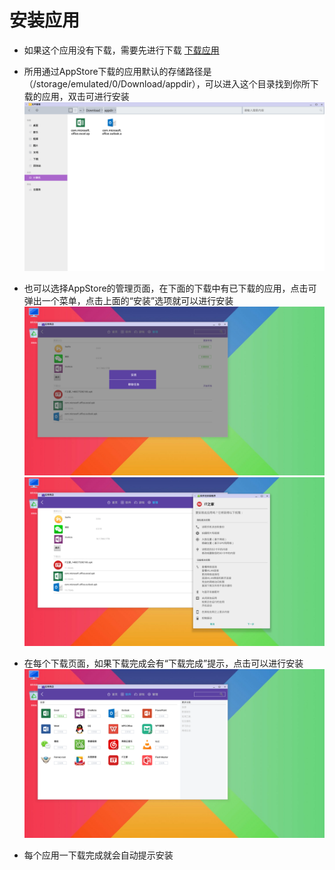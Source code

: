 
# 安装应用

- 如果这个应用没有下载，需要先进行下载  [下载应用](../soft/下载应用.md)

- 所用通过AppStore下载的应用默认的存储路径是（/storage/emulated/0/Download/appdir），可以进入这个目录找到你所下载的应用，双击可进行安装
![](../pic/soft/applist.png)

- 也可以选择AppStore的管理页面，在下面的下载中有已下载的应用，点击可弹出一个菜单，点击上面的“安装”选项就可以进行安装
![](../pic/soft/managerInstall.png)
![](../pic/soft/install.png)

- 在每个下载页面，如果下载完成会有“下载完成”提示，点击可以进行安装
![](../pic/soft/pageInstall.png)

- 每个应用一下载完成就会自动提示安装
